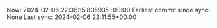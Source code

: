 Now: 2024-02-06 22:36:15.835935+00:00 Earliest commit since sync: None Last sync: 2024-02-06 22:11:55+00:00
